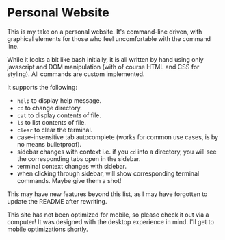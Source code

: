 # Personal Website

This is my take on a personal website. It's command-line driven, with graphical elements for those who feel uncomfortable with the command line.

While it looks a bit like bash initially, it is all written by hand using only javascript and DOM manipulation (with of course HTML and CSS for styling). All commands are custom implemented.

It supports the following:

* `help` to display help message.
* `cd` to change directory.
* `cat` to display contents of file.
* `ls` to list contents of file.
* `clear` to clear the terminal.
* case-insensitive tab autocomplete (works for common use cases, is by no means bulletproof).
* sidebar changes with context i.e. if you `cd` into a directory, you will see the corresponding tabs open in the sidebar.
* terminal context changes with sidebar.
* when clicking through sidebar, will show corresponding terminal commands. Maybe give them a shot!

This may have new features beyond this list, as I may have forgotten to update the README after rewriting.

This site has not been optimized for mobile, so please check it out via a computer! It was designed with the desktop experience in mind. I'll get to mobile optimizations shortly.
